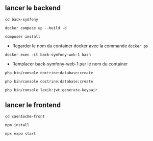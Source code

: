 ## lancer le backend

```
cd back-symfony
```

```
docker compose up --build -d
```

```
composer install
```

 - Regarder le nom du container docker avec la commande ```docker ps```

```
docker exec -it back-symfony-web-1 bash
```

 - Remplacer back-symfony-web-1 par le nom du container

```
php bin/console doctrine:database:create
```

```
php bin/console doctrine:database:create
```
```
php bin/console lexik:jwt:generate-keypair
```
## lancer le frontend

```
cd caentoche-front
```

```
npm install
```

```
npx expo start
```